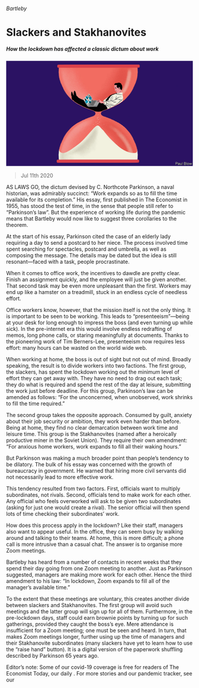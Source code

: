 ###### Bartleby

# Slackers and Stakhanovites 

##### How the lockdown has affected a classic dictum about work 

![image](images/20200711_WBD001_0.jpg) 

> Jul 11th 2020 

AS LAWS GO, the dictum devised by C. Northcote Parkinson, a naval historian, was admirably succinct: “Work expands so as to fill the time available for its completion.” His essay, first published in The Economist in 1955, has stood the test of time, in the sense that people still refer to “Parkinson’s law”. But the experience of working life during the pandemic means that Bartleby would now like to suggest three corollaries to the theorem.

At the start of his essay, Parkinson cited the case of an elderly lady requiring a day to send a postcard to her niece. The process involved time spent searching for spectacles, postcard and umbrella, as well as composing the message. The details may be dated but the idea is still resonant—faced with a task, people procrastinate.


When it comes to office work, the incentives to dawdle are pretty clear. Finish an assignment quickly, and the employee will just be given another. That second task may be even more unpleasant than the first. Workers may end up like a hamster on a treadmill, stuck in an endless cycle of needless effort.

Office workers know, however, that the mission itself is not the only thing. It is important to be seen to be working. This leads to “presenteeism”—being at your desk for long enough to impress the boss (and even turning up while sick). In the pre-internet era this would involve endless redrafting of memos, long phone calls, or staring meaningfully at documents. Thanks to the pioneering work of Tim Berners-Lee, presenteeism now requires less effort: many hours can be wasted on the world wide web.

When working at home, the boss is out of sight but not out of mind. Broadly speaking, the result is to divide workers into two factions. The first group, the slackers, has spent the lockdown working out the minimum level of effort they can get away with. They have no need to drag out each task; they do what is required and spend the rest of the day at leisure, submitting the work just before deadline. For this group, Parkinson’s law can be amended as follows: “For the unconcerned, when unobserved, work shrinks to fill the time required.”

The second group takes the opposite approach. Consumed by guilt, anxiety about their job security or ambition, they work even harder than before. Being at home, they find no clear demarcation between work time and leisure time. This group is the Stakhanovites (named after a heroically productive miner in the Soviet Union). They require their own amendment: “For anxious home workers, work expands to fill all their waking hours.”

But Parkinson was making a much broader point than people’s tendency to be dilatory. The bulk of his essay was concerned with the growth of bureaucracy in government. He warned that hiring more civil servants did not necessarily lead to more effective work.

This tendency resulted from two factors. First, officials want to multiply subordinates, not rivals. Second, officials tend to make work for each other. Any official who feels overworked will ask to be given two subordinates (asking for just one would create a rival). The senior official will then spend lots of time checking their subordinates’ work.

How does this process apply in the lockdown? Like their staff, managers also want to appear useful. In the office, they can seem busy by walking around and talking to their teams. At home, this is more difficult; a phone call is more intrusive than a casual chat. The answer is to organise more Zoom meetings.

Bartleby has heard from a number of contacts in recent weeks that they spend their day going from one Zoom meeting to another. Just as Parkinson suggested, managers are making more work for each other. Hence the third amendment to his law: “In lockdown, Zoom expands to fill all of the manager’s available time.”

To the extent that these meetings are voluntary, this creates another divide between slackers and Stakhanovites. The first group will avoid such meetings and the latter group will sign up for all of them. Furthermore, in the pre-lockdown days, staff could earn brownie points by turning up for such gatherings, provided they caught the boss’s eye. Mere attendance is insufficient for a Zoom meeting; one must be seen and heard. In turn, that makes Zoom meetings longer, further using up the time of managers and their Stakhanovite subordinates (many slackers have yet to learn how to use the “raise hand” button). It is a digital version of the paperwork shuffling described by Parkinson 65 years ago.

Editor’s note: Some of our covid-19 coverage is free for readers of The Economist Today, our daily . For more stories and our pandemic tracker, see our 

